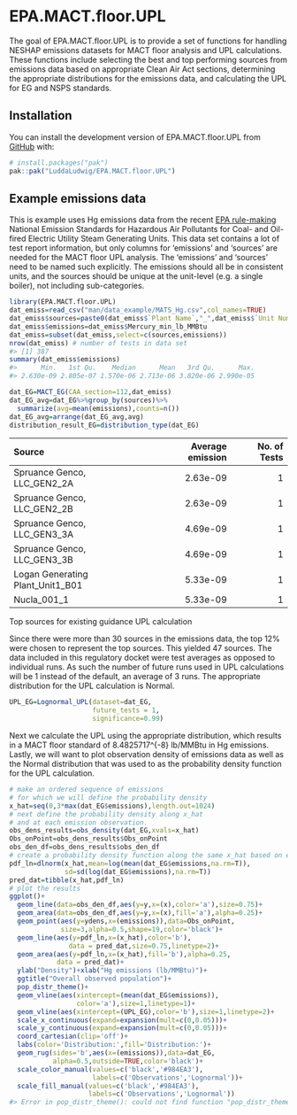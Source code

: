 
<!-- README.md is generated from README.Rmd. Please edit that file -->

# EPA.MACT.floor.UPL

<!-- badges: start -->
<!-- badges: end -->

The goal of EPA.MACT.floor.UPL is to provide a set of functions for
handling NESHAP emissions datasets for MACT floor analysis and UPL
calculations. These functions include selecting the best and top
performing sources from emissions data based on appropriate Clean Air
Act sections, determining the appropriate distributions for the
emissions data, and calculating the UPL for EG and NSPS standards.

## Installation

You can install the development version of EPA.MACT.floor.UPL from
[GitHub](https://github.com/LuddaLudwig/EPA.MACT.floor.UPL) with:

``` r
# install.packages("pak")
pak::pak("LuddaLudwig/EPA.MACT.floor.UPL")
```

## Example emissions data

This is example uses Hg emissions data from the recent [EPA
rule-making](https://www.regulations.gov/document/EPA-HQ-OAR-2009-0234-20132)
National Emission Standards for Hazardous Air Pollutants for Coal- and
Oil-fired Electric Utility Steam Generating Units. This data set
contains a lot of test report information, but only columns for
‘emissions’ and ‘sources’ are needed for the MACT floor UPL analysis.
The ‘emissions’ and ‘sources’ need to be named such explicitly. The
emissions should all be in consistent units, and the sources should be
unique at the unit-level (e.g. a single boiler), not including
sub-categories.

``` r
library(EPA.MACT.floor.UPL)
dat_emiss=read_csv("man/data_example/MATS_Hg.csv",col_names=TRUE)
dat_emiss$sources=paste0(dat_emiss$`Plant Name`,"_",dat_emiss$`Unit Number`,"_",dat_emiss$boiler_id)
dat_emiss$emissions=dat_emiss$Mercury_min_lb_MMBtu
dat_emiss=subset(dat_emiss,select=c(sources,emissions))
nrow(dat_emiss) # number of tests in data set
#> [1] 387
summary(dat_emiss$emissions)
#>      Min.   1st Qu.    Median      Mean   3rd Qu.      Max. 
#> 2.630e-09 2.805e-07 1.570e-06 2.713e-06 3.820e-06 2.990e-05

dat_EG=MACT_EG(CAA_section=112,dat_emiss)
dat_EG_avg=dat_EG%>%group_by(sources)%>%
  summarize(avg=mean(emissions),counts=n())
dat_EG_avg=arrange(dat_EG_avg,avg)
distribution_result_EG=distribution_type(dat_EG)
```

| Source                           | Average emission | No. of Tests |
|:---------------------------------|-----------------:|-------------:|
| Spruance Genco, LLC_GEN2_2A      |         2.63e-09 |            1 |
| Spruance Genco, LLC_GEN2_2B      |         2.63e-09 |            1 |
| Spruance Genco, LLC_GEN3_3A      |         4.69e-09 |            1 |
| Spruance Genco, LLC_GEN3_3B      |         4.69e-09 |            1 |
| Logan Generating Plant_Unit1_B01 |         5.33e-09 |            1 |
| Nucla_001_1                      |         5.33e-09 |            1 |

Top sources for existing guidance UPL calculation

Since there were more than 30 sources in the emissions data, the top 12%
were chosen to represent the top sources. This yielded 47 sources. The
data included in this regulatory docket were test averages as opposed to
individual runs. As such the number of future runs used in UPL
calculations will be 1 instead of the default, an average of 3 runs. The
appropriate distribution for the UPL calculation is Normal.

``` r
UPL_EG=Lognormal_UPL(dataset=dat_EG,
                     future_tests = 1,
                     significance=0.99)
```

Next we calculate the UPL using the appropriate distribution, which
results in a MACT floor standard of 8.4825717^{-8} lb/MMBtu in Hg
emissions. Lastly, we will want to plot observation density of emissions
data as well as the Normal distribution that was used to as the
probability density function for the UPL calculation.

``` r
# make an ordered sequence of emissions 
# for which we will define the probability density
x_hat=seq(0,3*max(dat_EG$emissions),length.out=1024)
# next define the probability density along x_hat
# and at each emission observation.
obs_dens_results=obs_density(dat_EG,xvals=x_hat)
Obs_onPoint=obs_dens_results$Obs_onPoint
obs_den_df=obs_dens_results$obs_den_df
# create a probability density function along the same x_hat based on estimated distribution parameters
pdf_ln=dlnorm(x_hat,mean=log(mean(dat_EG$emissions,na.rm=T)),
              sd=sd(log(dat_EG$emissions),na.rm=T))
pred_dat=tibble(x_hat,pdf_ln)
# plot the results
ggplot()+
  geom_line(data=obs_den_df,aes(y=y,x=(x),color='a'),size=0.75)+
  geom_area(data=obs_den_df,aes(y=y,x=(x),fill='a'),alpha=0.25)+
  geom_point(aes(y=ydens,x=(emissions)),data=Obs_onPoint,
             size=3,alpha=0.5,shape=19,color='black')+
  geom_line(aes(y=pdf_ln,x=(x_hat),color='b'),
               data = pred_dat,size=0.75,linetype=2)+
  geom_area(aes(y=pdf_ln,x=(x_hat),fill='b'),alpha=0.25,
            data = pred_dat)+
  ylab("Density")+xlab("Hg emissions (lb/MMBtu)")+
  ggtitle("Overall observed population")+
  pop_distr_theme()+
  geom_vline(aes(xintercept=(mean(dat_EG$emissions)),
                 color='a'),size=1,linetype=1)+
  geom_vline(aes(xintercept=(UPL_EG),color='b'),size=1,linetype=2)+
  scale_x_continuous(expand=expansion(mult=c(0,0.05)))+
  scale_y_continuous(expand=expansion(mult=c(0,0.05)))+
  coord_cartesian(clip='off')+
  labs(color='Distribution:',fill='Distribution:')+
  geom_rug(sides='b',aes(x=(emissions)),data=dat_EG,
           alpha=0.5,outside=TRUE,color='black')+
  scale_color_manual(values=c('black','#984EA3'),
                     labels=c('Observations','Lognormal'))+
  scale_fill_manual(values=c('black','#984EA3'),
                    labels=c('Observations','Lognormal'))
#> Error in pop_distr_theme(): could not find function "pop_distr_theme"
```
